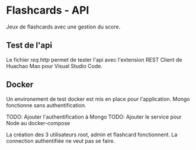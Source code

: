 # Flashcards - API

Jeux de flashcards avec une gestion du score.

## Test de l'api

Le fichier *req.http* permet de tester l'api avec l'extension REST Client de Huachao Mao pour Visual Studio Code.

## Docker

Un environement de test docker est mis en place pour l'application.
Mongo fonctionne sans authentification.

TODO: Ajouter l'authentification à Mongo
TODO: Ajouter le service pour Node au docker-compose

La création des 3 utilisateurs root, admin et flashcard fonctionnent. La connection authentifiée ne veut pas se faire.
